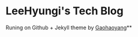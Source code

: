 # LeeHyungi's Tech Blog

Runing on Github + Jekyll theme by [Gaohaoyang](https://github.com/Gaohaoyang/gaohaoyang.github.io)**
